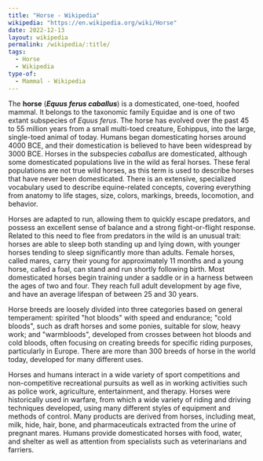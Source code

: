```yaml
---
title: "Horse - Wikipedia"
wikipedia: "https://en.wikipedia.org/wiki/Horse"
date: 2022-12-13
layout: wikipedia
permalink: /wikipedia/:title/
tags:
  - Horse
  - Wikipedia
type-of:
  - Mammal - Wikipedia
---
```

The **horse** (***Equus ferus caballus***) is a domesticated, one-toed, hoofed mammal. It belongs to the taxonomic family Equidae and is one of two extant subspecies of *Equus ferus*. The horse has evolved over the past 45 to 55 million years from a small multi-toed creature, Eohippus, into the large, single-toed animal of today. Humans began domesticating horses around 4000 BCE, and their domestication is believed to have been widespread by 3000 BCE. Horses in the subspecies *caballus* are domesticated, although some domesticated populations live in the wild as feral horses. These feral populations are not true wild horses, as this term is used to describe horses that have never been domesticated. There is an extensive, specialized vocabulary used to describe equine-related concepts, covering everything from anatomy to life stages, size, colors, markings, breeds, locomotion, and behavior.

Horses are adapted to run, allowing them to quickly escape predators, and possess an excellent sense of balance and a strong fight-or-flight response. Related to this need to flee from predators in the wild is an unusual trait: horses are able to sleep both standing up and lying down, with younger horses tending to sleep significantly more than adults. Female horses, called mares, carry their young for approximately 11 months and a young horse, called a foal, can stand and run shortly following birth. Most domesticated horses begin training under a saddle or in a harness between the ages of two and four. They reach full adult development by age five, and have an average lifespan of between 25 and 30 years.

Horse breeds are loosely divided into three categories based on general temperament: spirited "hot bloods" with speed and endurance; "cold bloods", such as draft horses and some ponies, suitable for slow, heavy work; and "warmbloods", developed from crosses between hot bloods and cold bloods, often focusing on creating breeds for specific riding purposes, particularly in Europe. There are more than 300 breeds of horse in the world today, developed for many different uses.

Horses and humans interact in a wide variety of sport competitions and non-competitive recreational pursuits as well as in working activities such as police work, agriculture, entertainment, and therapy. Horses were historically used in warfare, from which a wide variety of riding and driving techniques developed, using many different styles of equipment and methods of control. Many products are derived from horses, including meat, milk, hide, hair, bone, and pharmaceuticals extracted from the urine of pregnant mares. Humans provide domesticated horses with food, water, and shelter as well as attention from specialists such as veterinarians and farriers.